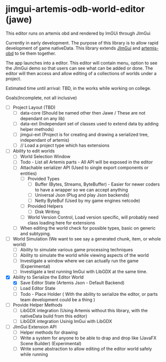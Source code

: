 # jimgui-artemis-odb-world-editor (jawe)
This editor runs on artemis obd and rendered by ImGUi through JImGui

Currently in early development. The purpose of this library is to allow rapid development of game nativeData. This library extends [JImGui](https://github.com/ice1000/jimgui) and [artemis-obd](https://github.com/junkdog/artemis-odb) to tie them together.


The app launches into a editor. This editor will contain menu, option to see the JImGui demo so that users can see what can be added or done. The editor will then access and allow editing of a collections of worlds under a project.

Estimated time until arrival: TBD, in the works while working on college.

Goals(Incomplete, not all inclusive)

- [ ] Project Layout (TBD)
    - [ ] data-core (Should be named other then Jawe / These are not dependant on any lib)
    - [ ] data-ext (Independant set of classes used to extend data by adding helper methods)
    - [ ] jimgui-ext (Project is for creating and drawing a serialized tree, independant of artemis)
    - [ ] // Load a project type which has extensions

- [ ] Ability to edit worlds
  - [ ] World Selection Window
  - [ ] Todo - List all Artemis parts - All API will be exposed in the editor
  - [ ] Attachable serializer API (Used to single export components or entities)
      - [ ] Provided Types
        - [ ] Buffer (Bytes, Streams, ByteBuffer) - Easier for newer coders to have a wrapper so we can accept anything
        - [ ] Universal Json (Plug and play Json backends)
        - [ ] Netty ByteBuf (Used by my game engines netcode)

      - [ ] Provided Helpers
        - [ ] Disk Writing

      -[ ] World Version Control, Load version specific, will probably need class loading here for extensions
  -[ ] When editing the world check for possible types, basic on generic and subtyping.

- [ ] World Simulation (We want to see say a generated chunk, item, or whole world)
  - [ ] Ability to simulate various game processing techniques
  - [ ] Ability to simulate the world while viewing aspects of the world
  - [ ] Investigate a window where we can actually run the game (Experimental)
  - [ ] Investigate a test running ImGui with LibGDX at the same time.

- [X] Ability to Serialize the Editor World
  - [X] Save Editor State (Artemis Json - Default Backend)
  - [ ] Load Editor State
  - [ ] Todo - Place Holder ( With the ability to serialize the editor, or parts team development could be a thing )

- [ ] Provide Helper Methods
  - [ ] LibGDX integration (Using Artemis without this library, with the nativeData build from this editor)
  - [ ] LibGDX integration Usinig ImGui with LibGDX

- [ ] JImGui Extension API
  - [ ] Helper methods for drawing
  - [ ] Write a system for anyone to be able to drap and drop like (JavaFX Scene Builder) (Experimental)
  - [ ] Write some abstraction to allow editing of the editor world safely while running